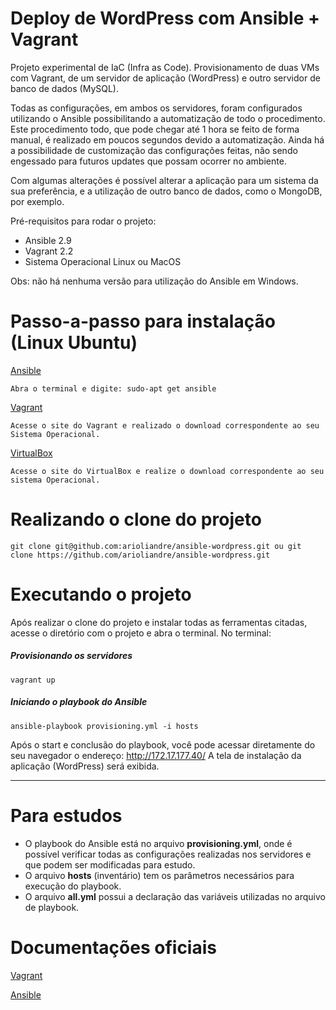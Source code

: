 # Deploy de WordPress com Ansible + Vagrant

Projeto experimental de IaC (Infra as Code). Provisionamento de duas VMs com Vagrant, de um servidor de aplicação (WordPress) e outro servidor de banco de dados (MySQL).

Todas as configurações, em ambos os servidores, foram configurados utilizando o Ansible possibilitando a automatização de todo o procedimento. Este procedimento todo, que pode chegar até 1 hora se feito de forma manual, é realizado em poucos segundos devido a automatização.
Ainda há a possibilidade de customização das configurações feitas, não sendo engessado para futuros updates que possam ocorrer no ambiente.

Com algumas alterações é possível alterar a aplicação para um sistema da sua preferência, e a utilização de outro banco de dados, como o MongoDB, por exemplo.

Pré-requisitos para rodar o projeto:

- Ansible 2.9
- Vagrant 2.2
- Sistema Operacional Linux ou MacOS

Obs: não há nenhuma versão para utilização do Ansible em Windows.

# Passo-a-passo para instalação (Linux Ubuntu)

<a href="https://www.ansible.com/resources/get-started">Ansible</a>
```
Abra o terminal e digite: sudo-apt get ansible
```
<a href="https://www.vagrantup.com/downloads.html">Vagrant</a>
```
Acesse o site do Vagrant e realizado o download correspondente ao seu Sistema Operacional.
```
<a href="https://www.virtualbox.org/">VirtualBox</a>
```
Acesse o site do VirtualBox e realize o download correspondente ao seu sistema Operacional.
```
# Realizando o clone do projeto
```
git clone git@github.com:arioliandre/ansible-wordpress.git ou git clone https://github.com/arioliandre/ansible-wordpress.git
```

# Executando o projeto

Após realizar o clone do projeto e instalar todas as ferramentas citadas, acesse o diretório com o projeto e abra o terminal. No terminal:

<h5> Provisionando os servidores </h5>

```
vagrant up
```

<h5> Iniciando o playbook do Ansible </h5>

```
ansible-playbook provisioning.yml -i hosts 
```

Após o start e conclusão do playbook, você pode acessar diretamente do seu navegador o endereço: http://172.17.177.40/
A tela de instalação da aplicação (WordPress) será exibida.

----

# Para estudos

- O playbook do Ansible está no arquivo <b>provisioning.yml</b>, onde é possível verificar todas as configurações realizadas nos servidores e que podem ser modificadas para estudo.
- O arquivo <b>hosts</b> (inventário) tem os parâmetros necessários para execução do playbook.
- O arquivo <b>all.yml</b> possui a declaração das variáveis utilizadas no arquivo de playbook.

# Documentações oficiais

<a href="https://www.vagrantup.com/docs">Vagrant</a>

<a href="https://docs.ansible.com/">Ansible</a>
